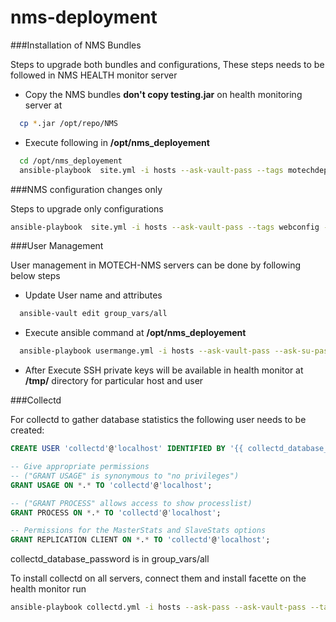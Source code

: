 # nms-deployment

###Installation of NMS Bundles

Steps to upgrade both bundles and configurations, These steps needs to be followed in NMS HEALTH monitor server

  - Copy the NMS bundles **don't copy testing.jar** on health monitoring server at 
```sh
  cp *.jar /opt/repo/NMS
```

  - Execute following in **/opt/nms_deployement**

```sh
  cd /opt/nms_deployement
  ansible-playbook  site.yml -i hosts --ask-vault-pass --tags motechdeploy--ask-sudo-pass
```

###NMS configuration changes only 

Steps to upgrade only configurations

```sh
ansible-playbook  site.yml -i hosts --ask-vault-pass --tags webconfig --ask-sudo-pass
```
###User Management 

User management in MOTECH-NMS servers can be done by following below steps

  - Update User name and attributes 
```sh
  ansible-vault edit group_vars/all
```
  - Execute ansible command at **/opt/nms_deployement**
```sh
  ansible-playbook usermange.yml -i hosts --ask-vault-pass --ask-su-pass
```
  - After Execute SSH private keys will be available in health monitor at **/tmp/** directory for particular host and user

###Collectd

For collectd to gather database statistics the following user needs to be created:

```sql
CREATE USER 'collectd'@'localhost' IDENTIFIED BY '{{ collectd_database_password }}';

-- Give appropriate permissions
-- ("GRANT USAGE" is synonymous to "no privileges") 
GRANT USAGE ON *.* TO 'collectd'@'localhost';

-- ("GRANT PROCESS" allows access to show processlist) 
GRANT PROCESS ON *.* TO 'collectd'@'localhost';

-- Permissions for the MasterStats and SlaveStats options
GRANT REPLICATION CLIENT ON *.* TO 'collectd'@'localhost';
```

collectd_database_password is in group_vars/all

To install collectd on all servers, connect them and install facette on the health monitor run
```sh
ansible-playbook collectd.yml -i hosts --ask-pass --ask-vault-pass --tags collectd
```
